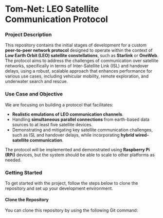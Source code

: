 # **Tom-Net: LEO Satellite Communication Protocol**

### **Project Description**

This repository contains the initial stages of development for a custom **peer-to-peer network protocol** designed to operate within the context of **Low Earth Orbit (LEO) satellite constellations**, such as **Starlink** or **OneWeb**. The protocol aims to address the challenges of communication over satellite networks, specifically in terms of Inter-Satellite Link (ISL) and handover delays, using a robust, scalable approach that enhances performance for various use cases, including vehicular mobility, remote exploration, and underwater search and rescue.

### **Use Case and Objective**

We are focusing on building a protocol that facilitates:

- **Realistic emulations of LEO communication channels**.
- Handling **simultaneous parallel connections** from earth-based data sources to at least five satellite devices.
- Demonstrating and mitigating key satellite communication challenges, such as ISL and handover delays, while incorporating **hybrid wired-satellite communication**.

The protocol will be implemented and demonstrated using **Raspberry Pi (RPi)** devices, but the system should be able to scale to other platforms as needed.

### **Getting Started**

To get started with the project, follow the steps below to clone the repository and set up your development environment.

#### **Clone the Repository**

You can clone this repository by using the following Git command:



